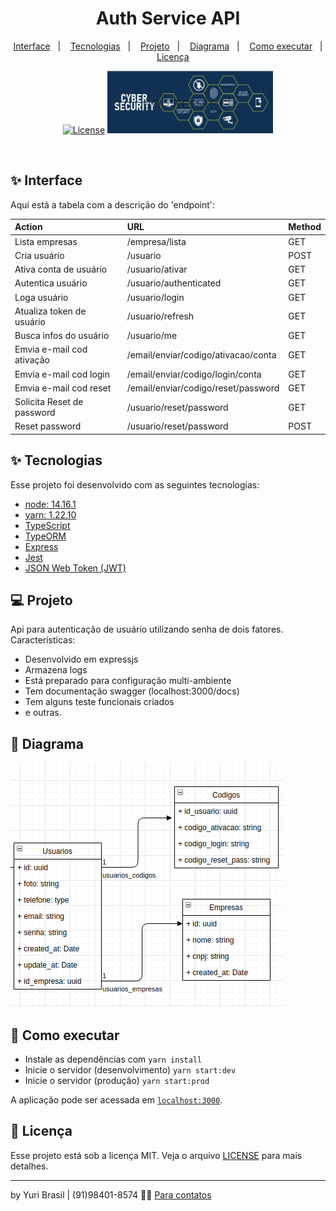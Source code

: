 <h1 align="center">Auth Service API</h1>

<p align="center">
  <a href="#-interface">Interface</a>&nbsp;&nbsp;&nbsp;|&nbsp;&nbsp;&nbsp;
  <a href="#-tecnologias">Tecnologias</a>&nbsp;&nbsp;&nbsp;|&nbsp;&nbsp;&nbsp;
  <a href="#-projeto">Projeto</a>&nbsp;&nbsp;&nbsp;|&nbsp;&nbsp;&nbsp;
  <a href="#-diagrama">Diagrama</a>&nbsp;&nbsp;&nbsp;|&nbsp;&nbsp;&nbsp;
  <a href="#-como-executar">Como executar</a>&nbsp;&nbsp;&nbsp;|&nbsp;&nbsp;&nbsp;
  <a href="#-licença">Licença</a>
</p>

<p align="center">
  <a href='https://github.com/yurialvesbrasil/auth_service_public/blob/main/LICENSE'><img alt="License" src="https://img.shields.io/static/v1?label=license&message=MIT&color=8257E5&labelColor=000000"></a>

  <img src=".github/logo.png" height="100" alt="Auth Service API" />
</p>

<br>

## ✨ Interface

Aqui está a tabela com a descrição do 'endpoint':

| Action                    | URL                                  | Method | 
| :------------------------ | :------------------------------------| :----- | 
| Lista empresas            | /empresa/lista                       | GET    | 
| Cria usuário              | /usuario                             | POST   | 
| Ativa conta de usuário    | /usuario/ativar                      | GET    | 
| Autentica usuário         | /usuario/authenticated               | GET    | 
| Loga usuário              | /usuario/login                       | GET    | 
| Atualiza token de usuário | /usuario/refresh                     | GET    | 
| Busca infos do usuário    | /usuario/me                          | GET    | 
| Emvia e-mail cod ativação | /email/enviar/codigo/ativacao/conta  | GET    | 
| Emvia e-mail cod login    | /email/enviar/codigo/login/conta     | GET    |
| Emvia e-mail cod reset    | /email/enviar/codigo/reset/password  | GET    | 
| Solicita Reset de password| /usuario/reset/password              | GET    | 
| Reset password            | /usuario/reset/password              | POST   | 



## ✨ Tecnologias

Esse projeto foi desenvolvido com as seguintes tecnologias:

- [node: 14.16.1](https://nodejs.org/en/)
- [yarn: 1.22.10](https://yarnpkg.com/)
- [TypeScript](https://www.typescriptlang.org/)
- [TypeORM](https://typeorm.io/#/)
- [Express](https://expressjs.com/pt-br/)
- [Jest](https://jestjs.io/)
- [JSON Web Token (JWT)](https://www.luiztools.com.br/post/autenticacao-json-web-token-jwt-em-nodejs/)

## 💻 Projeto

Api para autenticação de usuário utilizando senha de dois fatores. 
Caracteristicas:
 - Desenvolvido em expressjs
 - Armazena logs
 - Está preparado para configuração multi-ambiente
 - Tem documentação swagger (localhost:3000/docs)
 - Tem alguns teste funcionais criados
 - e outras.


## 🔶 Diagrama

<img src=".github/diagrama.png" alt="Diagrama da aplicação" />

## 🚀 Como executar

- Instale as dependências com `yarn install`
- Inicie o servidor (desenvolvimento) `yarn start:dev`
- Inicie o servidor (produção) `yarn start:prod`

A aplicação pode ser acessada em [`localhost:3000`](http://localhost:3000).

## 📄 Licença

Esse projeto está sob a licença MIT. Veja o arquivo [LICENSE](LICENSE.md) para mais detalhes.

---

by Yuri Brasil | (91)98401-8574 👋🏻 [Para contatos](mailto:yurihotmail@hotmail.com)
